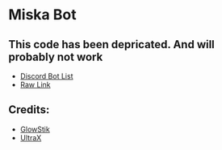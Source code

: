 # Miska Bot
## This code has been depricated. And will probably not work
* [Discord Bot List](https://discordbotlist.com/bots/miska-bot)
* [Raw Link](https://discord.com/oauth2/authorize?client_id=847828846597373973&scope=bot+applications.commands&permissions=2956324342)

## Credits: 

* [GlowStik](https://github.com/Glowstik-YT)
* [UltraX](https://github.com/KarimX32)
